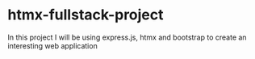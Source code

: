 # htmx-fullstack-project
 In this project I will be using express.js, htmx and bootstrap to create an interesting web application
